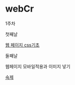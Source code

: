 # webCr

1주차 

첫째날 

[웹 페이지 css기초](1week/1day.txt)

둘째날

웹페이지 모바일적용과 이미지 넣기

[숙제](1week/2dayandhomework.txt.txt)

